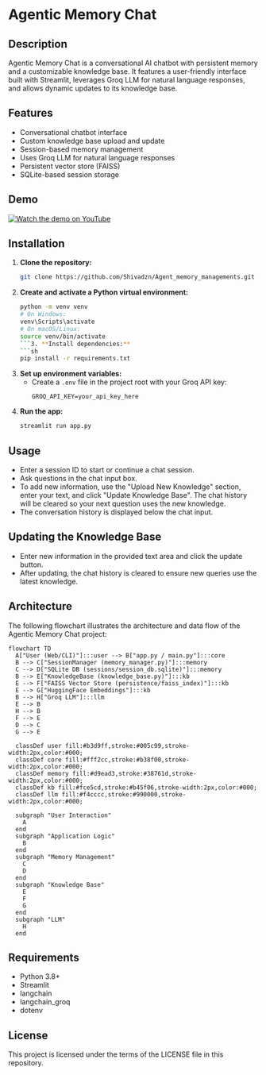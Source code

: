 # Agentic Memory Chat

## Description
Agentic Memory Chat is a conversational AI chatbot with persistent memory and a customizable knowledge base. It features a user-friendly interface built with Streamlit, leverages Groq LLM for natural language responses, and allows dynamic updates to its knowledge base.

## Features
- Conversational chatbot interface
- Custom knowledge base upload and update
- Session-based memory management
- Uses Groq LLM for natural language responses
- Persistent vector store (FAISS)
- SQLite-based session storage

## Demo

[![Watch the demo on YouTube](https://img.youtube.com/vi/Rr6vuQPuTdI/0.jpg)](https://youtu.be/Rr6vuQPuTdI)

## Installation
1. **Clone the repository:**
   ```sh
   git clone https://github.com/Shivadzn/Agent_memory_managements.git
   ```
2. **Create and activate a Python virtual environment:**
   ```sh
   python -m venv venv
   # On Windows:
   venv\Scripts\activate
   # On macOS/Linux:
   source venv/bin/activate
   ```3. **Install dependencies:**
   ```sh
   pip install -r requirements.txt
   ```
4. **Set up environment variables:**
   - Create a `.env` file in the project root with your Groq API key:
     ```env
     GROQ_API_KEY=your_api_key_here
     ```
5. **Run the app:**
   ```sh
   streamlit run app.py
   ```

## Usage
- Enter a session ID to start or continue a chat session.
- Ask questions in the chat input box.
- To add new information, use the "Upload New Knowledge" section, enter your text, and click "Update Knowledge Base". The chat history will be cleared so your next question uses the new knowledge.
- The conversation history is displayed below the chat input.

## Updating the Knowledge Base
- Enter new information in the provided text area and click the update button.
- After updating, the chat history is cleared to ensure new queries use the latest knowledge.

## Architecture
The following flowchart illustrates the architecture and data flow of the Agentic Memory Chat project:

```mermaid
flowchart TD
  A["User (Web/CLI)"]:::user --> B["app.py / main.py"]:::core
  B --> C["SessionManager (memory_manager.py)"]:::memory
  C --> D["SQLite DB (sessions/session_db.sqlite)"]:::memory
  B --> E["KnowledgeBase (knowledge_base.py)"]:::kb
  E --> F["FAISS Vector Store (persistence/faiss_index)"]:::kb
  E --> G["HuggingFace Embeddings"]:::kb
  B --> H["Groq LLM"]:::llm
  E --> B
  H --> B
  F --> E
  D --> C
  G --> E

  classDef user fill:#b3d9ff,stroke:#005c99,stroke-width:2px,color:#000;
  classDef core fill:#fff2cc,stroke:#b38f00,stroke-width:2px,color:#000;
  classDef memory fill:#d9ead3,stroke:#38761d,stroke-width:2px,color:#000;
  classDef kb fill:#fce5cd,stroke:#b45f06,stroke-width:2px,color:#000;
  classDef llm fill:#f4cccc,stroke:#990000,stroke-width:2px,color:#000;

  subgraph "User Interaction"
    A
  end
  subgraph "Application Logic"
    B
  end
  subgraph "Memory Management"
    C
    D
  end
  subgraph "Knowledge Base"
    E
    F
    G
  end
  subgraph "LLM"
    H
  end
```

## Requirements
- Python 3.8+
- Streamlit
- langchain
- langchain_groq
- dotenv

## License
This project is licensed under the terms of the LICENSE file in this repository. 
